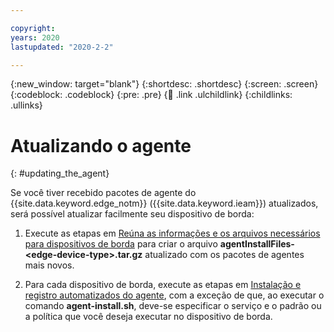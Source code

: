 ```yaml
---

copyright:
years: 2020
lastupdated: "2020-2-2"

---
```


{:new_window: target="blank"}
{:shortdesc: .shortdesc}
{:screen: .screen}
{:codeblock: .codeblock}
{:pre: .pre}
{:child: .link .ulchildlink}
{:childlinks: .ullinks}

# Atualizando o agente
{: #updating_the_agent}

Se você tiver recebido pacotes de agente do {{site.data.keyword.edge_notm}} ({{site.data.keyword.ieam}}) atualizados, será possível atualizar facilmente seu dispositivo de borda:

1. Execute as etapas em [Reúna as informações e os arquivos necessários para dispositivos de borda](../../hub/gather_files.md#prereq_horizon) para criar o arquivo **agentInstallFiles-&lt;edge-device-type&gt;.tar.gz** atualizado com os pacotes de agentes mais novos.
  
2. Para cada dispositivo de borda, execute as etapas em [Instalação e registro automatizados do agente](automated_install.md#method_one),
com a exceção de que, ao executar o comando **agent-install.sh**, deve-se especificar o serviço e o
padrão ou a política que você deseja executar no dispositivo de borda.
